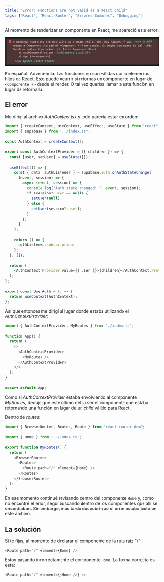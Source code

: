 ```yaml
---
title: "Error: Functions are not valid as a React child"
tags: ["React", "React-Router", "Errores-Comunes", "Debugging"]
---
```


Al momento de renderizar un componente en React, me apareció este error:

![Error](/public/images/blog/post-1/error-react-function-child.webp)

En español: Advertencia: Las funciones no son válidas como elementos hijos de React. Esto puede ocurrir si retornas un componente en lugar de `<Componente />` desde el render. O tal vez querías llamar a esta función en lugar de retornarla.

## El error

Me dirigí al archivo _AuthContext.jsx_ y todo parecía estar en orden:

```js
import { createContext, useContext, useEffect, useState } from "react";
import { supabase } from "../index.ts";

const AuthContext = createContext();

export const AuthContextProvider = ({ children }) => {
  const [user, setUser] = useState([]);

  useEffect(() => {
    const { data: authListener } = supabase.auth.onAuthStateChange(
      (event, session) => {
        async (event, session) => {
          console.log("Auth state changed: ", event, session);
          if (session?.user == null) {
            setUser(null);
          } else {
            setUser(session?.user);
          }
        };
      }
    );

    return () => {
      authListener.subscription;
    };
  }, []);

  return (
    <AuthContext.Provider value={{ user }}>{children}</AuthContext.Provider>
  );
};

export const UserAuth = () => {
  return useContext(AuthContext);
};
```

Así que entonces me dirigí al lugar donde estaba utilizando el _AuthContextProvider_:

```js
import { AuthContextProvider, MyRoutes } from "./index.ts";

function App() {
  return (
    <>
      <AuthContextProvider>
        <MyRoutes />
      </AuthContextProvider>
    </>
  );
}

export default App;
```

Como el _AuthContextProvider_ estaba envolviendo al componente _MyRoutes_, deduje que este último debía ser el componente que estaba retornando una función en lugar de un _child_ válido para React.

Dentro de _routes_:

```js
import { BrowserRouter, Routes, Route } from "react-router-dom";

import { Home } from "../index.ts";

export function MyRoutes() {
  return (
    <BrowserRouter>
      <Routes>
        <Route path="/" element={Home} />
      </Routes>
    </BrowserRouter>
  );
}
```

En ese momento continué revisando dentro del componente `Home` y, como no encontré el error, seguí buscando dentro de los componentes que allí se encontraban. Sin embargo, más tarde descubrí que el error estaba justo en este archivo.

## La solución

Si te fijas, al momento de declarar el componente de la ruta raíz "/":

```js
<Route path="/" element={Home} />
```

Estoy pasando incorrectamente el componente `Home`. La forma correcta es esta:

```js
<Route path="/" element={<Home />} />
```
